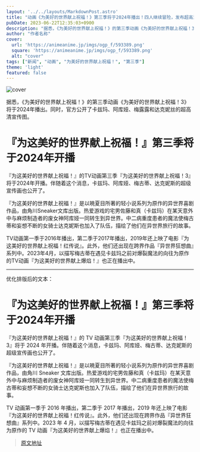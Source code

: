 ```yaml
---
layout: '../../layouts/MarkdownPost.astro'
title: "动画《为美好的世界献上祝福！》第三季将于2024年播出！四人继续冒险，发布超高清宣传图"
pubDate: 2023-06-22T12:35:03+0900
description: "据悉，《为美好的世界献上祝福！》的第三季动画《为美好的世界献上祝福！3》将于2024年播出。同时，官方公开了卡兹玛、阿库娅、梅露露和达克妮丝的超高清宣传图。"
author: "作者名称"
cover:
  url: 'https://animeanime.jp/imgs/ogp_f/593389.png'
  square: 'https://animeanime.jp/imgs/ogp_f/593389.png'
  alt: "cover"
tags: ["新闻", "动画", "为美好的世界献上祝福！", "第三季"]
theme: 'light'
featured: false
---
```


![cover](https://animeanime.jp/imgs/ogp_f/593389.png)

据悉，《为美好的世界献上祝福！》的第三季动画《为美好的世界献上祝福！3》将于2024年播出。同时，官方公开了卡兹玛、阿库娅、梅露露和达克妮丝的超高清宣传图。

# 『为这美好的世界献上祝福！』第三季将于2024年开播

『为这美好的世界献上祝福！』的TV动画第三季『为这美好的世界献上祝福！3』将于2024年开播。伴随着这个消息，卡兹玛、阿库娅、梅古蒂、达克妮斯的超级宣传画也公开了。

『为这美好的世界献上祝福！』是以暁夏目所著的轻小说系列为原作的异世界喜剧作品，由角川Sneaker文库出版。热爱游戏的宅男佐藤和真（卡兹玛）在某天意外中与麻烦制造者的废女神阿库娅一同转生到异世界。中二病重度患者的魔法使梅古蒂和妄想不断的女骑士达克妮斯也加入了队伍，描绘了他们在异世界旅行的故事。

TV动画第一季于2016年播出，第二季于2017年播出，2019年还上映了电影『为这美好的世界献上祝福！红传说』。此外，他们还出现在跨界作品『异世界狂想曲』系列中。2023年4月，以描写梅古蒂在遇见卡兹玛之前对爆裂魔法的向往为原作的TV动画『为这美好的世界献上爆焰！』也正在播出中。

---

优化排版后的文本：

# 『为这美好的世界献上祝福！』第三季将于2024年开播

『为这美好的世界献上祝福！』的 TV 动画第三季『为这美好的世界献上祝福！3』将于 2024 年开播。伴随着这个消息，卡兹玛、阿库娅、梅古蒂、达克妮斯的超级宣传画也公开了。

『为这美好的世界献上祝福！』是以暁夏目所著的轻小说系列为原作的异世界喜剧作品，由角川 Sneaker 文库出版。热爱游戏的宅男佐藤和真（卡兹玛）在某天意外中与麻烦制造者的废女神阿库娅一同转生到异世界。中二病重度患者的魔法使梅古蒂和妄想不断的女骑士达克妮斯也加入了队伍，描绘了他们在异世界旅行的故事。

TV 动画第一季于 2016 年播出，第二季于 2017 年播出，2019 年还上映了电影『为这美好的世界献上祝福！红传说』。此外，他们还出现在跨界作品『异世界狂想曲』系列中。2023 年 4 月，以描写梅古蒂在遇见卡兹玛之前对爆裂魔法的向往为原作的 TV 动画『为这美好的世界献上爆焰！』也正在播出中。

>[原文地址](https://animeanime.jp/article/2023/06/22/78098.html)  